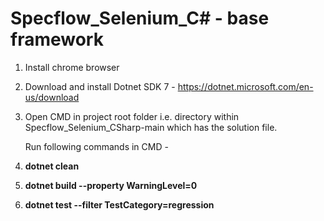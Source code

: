 # Specflow_Selenium_C# - base framework

1) Install chrome browser
2) Download and install Dotnet SDK 7 - https://dotnet.microsoft.com/en-us/download
3) Open CMD in project root folder i.e. directory within Specflow_Selenium_CSharp-main which has the solution file.
   
   Run following commands in CMD -
   
5) **dotnet clean**
6) **dotnet build --property WarningLevel=0**
7) **dotnet test --filter TestCategory=regression**

